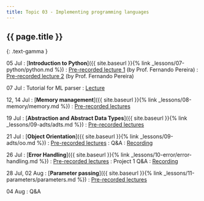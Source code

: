 ```yaml
---
title: Topic 03 - Implementing programming languages
---
```


## {{ page.title }}
{: .text-gamma }

05 Jul
: [**Introduction to Python**]({{ site.baseurl }}{% link _lessons/07-python/python.md %})
  : [Pre-recorded lecture 1](https://youtu.be/wSnCxSrHcho) (by Prof. Fernando Pereira)
  : [Pre-recorded lecture 2](https://youtu.be/0eJk49Qqvxk) (by Prof. Fernando Pereira)

07 Jul
: Tutorial for ML parser
  : [Lecture](https://youtu.be/2M7pQ9uvn7M)

12, 14 Jul
: [**Memory management**]({{ site.baseurl }}{% link _lessons/08-memory/memory.md %})
  : [Pre-recorded lectures](https://www.youtube.com/playlist?list=PLeIbBi3CwMZxEik6SHGVkc1x1VtTJBsaR)

19 Jul
: [**Abstraction and Abstract Data Types**]({{ site.baseurl }}{% link _lessons/09-adts/adts.md %})
  : [Pre-recorded lectures](https://www.youtube.com/playlist?list=PLeIbBi3CwMZzTwPtz2Vm4SoaB_aHaQMAU)

21 Jul
: [**Object Orientation**]({{ site.baseurl }}{% link _lessons/09-adts/oo.md %})
  : [Pre-recorded lectures](https://www.youtube.com/playlist?list=PLeIbBi3CwMZwZ3_74fYH6KVaUb_q2tG5c)
: Q&A
  : [Recording](https://youtu.be/lfYFQQ6etg8)

26 Jul
: [**Error Handling**]({{ site.baseurl }}{% link _lessons/10-error/error-handling.md %})
  : [Pre-recorded lectures](https://www.youtube.com/playlist?list=PLeIbBi3CwMZyTxht1aVqX2GC10Ol8qTVG)
: Project 1 Q&A
  : [Recording](https://youtu.be/-tf_eS2AlD8)

28 Jul, 02 Aug
: [**Parameter passing**]({{ site.baseurl }}{% link _lessons/11-parameters/parameters.md %})
  : [Pre-recorded lectures](https://www.youtube.com/playlist?list=PLeIbBi3CwMZxCfI53xXJQdDkCF0YbgGbm)

04 Aug
: Q&A
